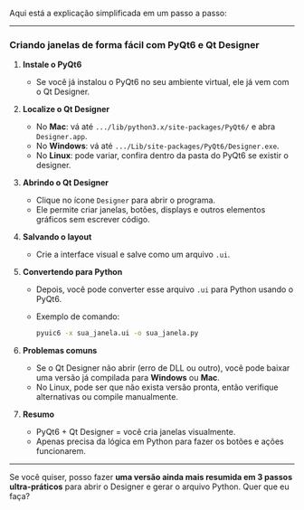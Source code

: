 Aqui está a explicação simplificada em um passo a passo:

---

### Criando janelas de forma fácil com PyQt6 e Qt Designer

1. **Instale o PyQt6**

   * Se você já instalou o PyQt6 no seu ambiente virtual, ele já vem com o Qt Designer.

2. **Localize o Qt Designer**

   * No **Mac**: vá até `.../lib/python3.x/site-packages/PyQt6/` e abra `Designer.app`.
   * No **Windows**: vá até `.../Lib/site-packages/PyQt6/Designer.exe`.
   * No **Linux**: pode variar, confira dentro da pasta do PyQt6 se existir o designer.

3. **Abrindo o Qt Designer**

   * Clique no ícone `Designer` para abrir o programa.
   * Ele permite criar janelas, botões, displays e outros elementos gráficos sem escrever código.

4. **Salvando o layout**

   * Crie a interface visual e salve como um arquivo `.ui`.

5. **Convertendo para Python**

   * Depois, você pode converter esse arquivo `.ui` para Python usando o PyQt6.
   * Exemplo de comando:

     ```bash
     pyuic6 -x sua_janela.ui -o sua_janela.py
     ```

6. **Problemas comuns**

   * Se o Qt Designer não abrir (erro de DLL ou outro), você pode baixar uma versão já compilada para **Windows** ou **Mac**.
   * No Linux, pode ser que não exista versão pronta, então verifique alternativas ou compile manualmente.

7. **Resumo**

   * PyQt6 + Qt Designer = você cria janelas visualmente.
   * Apenas precisa da lógica em Python para fazer os botões e ações funcionarem.

---

Se você quiser, posso fazer **uma versão ainda mais resumida em 3 passos ultra-práticos** para abrir o Designer e gerar o arquivo Python. Quer que eu faça?
